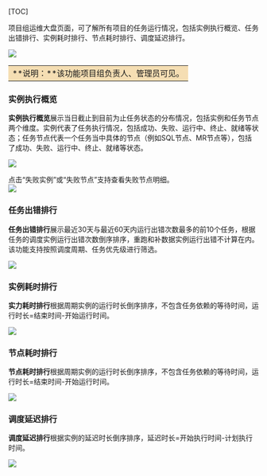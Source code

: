 [TOC]

项目组运维大盘页面，可了解所有项目的任务运行情况，包括实例执行概览、任务出错排行、实例耗时排行、节点耗时排行、调度延迟排行。  

![](/documents/uploads/projects/EasyDataBook/202302/17413aded6791d0a.png)   

<table><tr><td bgcolor=#F5DEB3>
**说明：**该功能项目组负责人、管理员可见。  
</td></tr></table>

### **实例执行概览**
**实例执行概览**展示当日截止到目前为止任务状态的分布情况，包括实例和任务节点两个维度。实例代表了任务执行情况，包括成功、失败、运行中、终止、就绪等状态；任务节点代表一个任务当中具体的节点（例如SQL节点、MR节点等），包括了成功、失败、运行中、终止、就绪等状态。  

![](/documents/uploads/projects/EasyDataBook/202302/17413a2a9882b0d3.png)   

点击“失败实例”或“失败节点”支持查看失败节点明细。   
![](/documents/uploads/projects/EasyDataBook/202302/17413a898a1a40bc.png)   

### **任务出错排行**

**任务出错排行**展示最近30天与最近60天内运行出错次数最多的前10个任务，根据任务的调度实例运行出错次数倒序排序，重跑和补数据实例运行出错不计算在内。该功能支持按照调度周期、任务优先级进行筛选。   

![](../attachments/202412/180d8ea66de94a4c.png)


### **实例耗时排行**

**实力耗时排行**根据周期实例的运行时长倒序排序，不包含任务依赖的等待时间，运行时长=结束时间-开始运行时间。   

![](../attachments/202412/180d8eaaf63f3d87.png)

### **节点耗时排行**

**节点耗时排行**根据周期实例的运行时长倒序排序，不包含任务依赖的等待时间，运行时长=结束时间-开始运行时间。 

![](../attachments/202412/180d8eaecef4a690.png)

### **调度延迟排行**

**调度延迟排行**根据实例的延迟时长倒序排序，延迟时长=开始执行时间-计划执行时间。  

![](../attachments/202412/180d8eb268d48848.png)